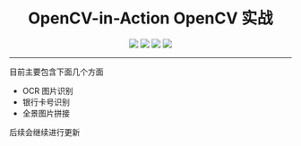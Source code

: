 <h1 align=center>OpenCV-in-Action OpenCV 实战</h1>
<div align="center">
<image src="https://img.shields.io/badge/Github-LiYangSir-brightgreen">
<image src="https://img.shields.io/badge/author-quguai-green">
<image src="https://img.shields.io/badge/Language-Python-orange">
<image src="https://img.shields.io/badge/Version-1.0-blue">
</div>

----

目前主要包含下面几个方面
+ OCR 图片识别
+ 银行卡号识别
+ 全景图片拼接
  

后续会继续进行更新
